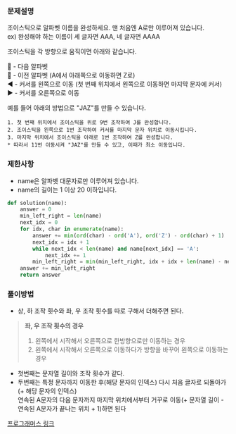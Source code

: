 ### 문제설명
조이스틱으로 알파벳 이름을 완성하세요. 맨 처음엔 A로만 이루어져 있습니다.  
ex) 완성해야 하는 이름이 세 글자면 AAA, 네 글자면 AAAA  

조이스틱을 각 방향으로 움직이면 아래와 같습니다.  

:arrow_up_small: - 다음 알파벳  
:arrow_down_small: - 이전 알파벳 (A에서 아래쪽으로 이동하면 Z로)  
:arrow_backward: - 커서를 왼쪽으로 이동 (첫 번째 위치에서 왼쪽으로 이동하면 마지막 문자에 커서)  
:arrow_forward: - 커서를 오른쪽으로 이동  

예를 들어 아래의 방법으로 "JAZ"를 만들 수 있습니다.  
```
1. 첫 번째 위치에서 조이스틱을 위로 9번 조작하여 J를 완성합니다.
2. 조이스틱을 왼쪽으로 1번 조작하여 커서를 마지막 문자 위치로 이동시킵니다.
3. 마지막 위치에서 조이스틱을 아래로 1번 조작하여 Z를 완성합니다.
* 따라서 11번 이동시켜 "JAZ"를 만들 수 있고, 이때가 최소 이동입니다.
```

### 제한사항
* name은 알파벳 대문자로만 이루어져 있습니다.
* name의 길이는 1 이상 20 이하입니다.

```python
def solution(name):
    answer = 0
    min_left_right = len(name) 
    next_idx = 0
    for idx, char in enumerate(name):
        answer += min(ord(char) - ord('A'), ord('Z') - ord(char) + 1)
        next_idx = idx + 1
        while next_idx < len(name) and name[next_idx] == 'A':
            next_idx += 1 
        min_left_right = min(min_left_right, idx + idx + len(name) - next_idx)
    answer += min_left_right
    return answer
```

### 풀이방법
* 상, 하 조작 횟수와 좌, 우 조작 횟수를 따로 구해서 더해주면 된다. 
> **좌, 우 조작 횟수의 경우**   
> 1) 왼쪽에서 시작해서 오른쪽으로 한방향으로만 이동하는 경우  
> 2) 왼쪽에서 시작해서 오른쪽으로 이동하다가 방향을 바꾸어 왼쪽으로 이동하는 경우   
* 첫번째는 문자열 길이와 조작 횟수가 같다.  
* 두번째는 특정 문자까지 이동한 후(해당 문자의 인덱스) 다시 처음 글자로 되돌아가(+ 해당 문자의 인덱스)   
   연속된 A문자의 다음 문자까지 마지막 위치에서부터 거꾸로 이동(+ 문자열 길이 - 연속된 A문자가 끝나는 위치 + 1)하면 된다

[프로그래머스 링크](https://programmers.co.kr/learn/courses/30/lessons/42860?language=python3)
